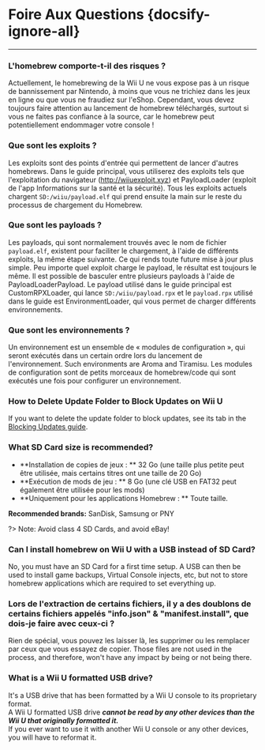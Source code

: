 # Foire Aux Questions {docsify-ignore-all}
---

### L'homebrew comporte-t-il des risques ?

Actuellement, le homebrewing de la Wii U ne vous expose pas à un risque de bannissement par Nintendo, à moins que vous ne trichiez dans les jeux en ligne ou que vous ne fraudiez sur l'eShop. Cependant, vous devez toujours faire attention au lancement de homebrew téléchargés, surtout si vous ne faites pas confiance à la source, car le homebrew peut potentiellement endommager votre console !

### Que sont les exploits ?

Les exploits sont des points d'entrée qui permettent de lancer d'autres homebrews. Dans le guide principal, vous utiliserez des exploits tels que l'exploitation du navigateur (http://wiiuexploit.xyz) et PayloadLoader (exploit de l'app Informations sur la santé et la sécurité). Tous les exploits actuels chargent `SD:/wiiu/payload.elf` qui prend ensuite la main sur le reste du processus de chargement du Homebrew.

### Que sont les payloads ?

Les payloads, qui sont normalement trouvés avec le nom de fichier `payload.elf`, existent pour faciliter le chargement, à l'aide de différents exploits, la même étape suivante. Ce qui rends toute future mise à jour plus simple. Peu importe quel exploit charge le payload, le résultat est toujours le même. Il est possible de basculer entre plusieurs payloads à l'aide de PayloadLoaderPayload. Le payload utilisé dans le guide principal est CustomRPXLoader, qui lance `SD:/wiiu/payload.rpx` et le `payload.rpx` utilisé dans le guide est EnvironmentLoader, qui vous permet de charger différents environnements.

### Que sont les environnements ?

Un environnement est un ensemble de « modules de configuration », qui seront exécutés dans un certain ordre lors du lancement de l'environnement. Such environments are Aroma and Tiramisu. Les modules de configuration sont de petits morceaux de homebrew/code qui sont exécutés une fois pour configurer un environnement.

### How to Delete Update Folder to Block Updates on Wii U

If you want to delete the update folder to block updates, see its tab in the [Blocking Updates guide](block-updates).

### What SD Card size is recommended?

 - **Installation de copies de jeux : ** 32 Go (une taille plus petite peut être utilisée, mais certains titres ont une taille de 20 Go)
 - **Exécution de mods de jeu : ** 8 Go (une clé USB en FAT32 peut également être utilisée pour les mods)
 - **Uniquement pour les applications Homebrew : ** Toute taille.

**Recommended brands:** SanDisk, Samsung or PNY

?> Note: Avoid class 4 SD Cards, and avoid eBay!

### Can I install homebrew on Wii U with a USB instead of SD Card?

No, you must have an SD Card for a first time setup. A USB can then be used to install game backups, Virtual Console injects, etc, but not to store homebrew applications which are required to set everything up.

### Lors de l'extraction de certains fichiers, il y a des doublons de certains fichiers appelés "info.json" & "manifest.install", que dois-je faire avec ceux-ci ?

Rien de spécial, vous pouvez les laisser là, les supprimer ou les remplacer par ceux que vous essayez de copier. Those files are not used in the process, and therefore, won't have any impact by being or not being there.

### What is a Wii U formatted USB drive?

It's a USB drive that has been formatted by a Wii U console to its proprietary format.  
A Wii U formatted USB drive ***cannot be read by any other devices than the Wii U that originally formatted it.***  
If you ever want to use it with another Wii U console or any other devices, you will have to reformat it.
